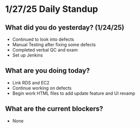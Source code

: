 # 1/27/25 Daily Standup

## What did you do yesterday? (1/24/25)
- Continued to look into defects
- Manual Testing after fixing some defects
- Completed verbal QC and exam
- Set up Jenkins 

## What are you doing today?
- Link RDS and EC2
- Continue working on defects
- Begin work HTML files to add update feature and UI revamp

## What are the current blockers?
- None
